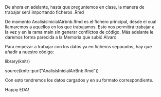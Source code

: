 De ahora en adelante, hasta que preguntemos en clase, la manera de trabajar será importando ficheros .Rmd

De momento AnalisisInicialAirbnb.Rmd es el fichero principal, desde el cual llamaremos a aquellos en los que trabajamos. Esto nos permitirá trabajar a la vez y en la rama main sin generar conflictos de código. Más adelante le daremos forma parecida a la Memoria que subió Álvaro.

Para empezar a trabajar con los datos ya en ficheros separados, hay que añadir a nuestro código:

library(knitr)

source(knitr::purl("AnalisisInicialAirBnb.Rmd"))

Con esto tendremos los datos cargados y en su formato correspondiente.


Happy EDA!
